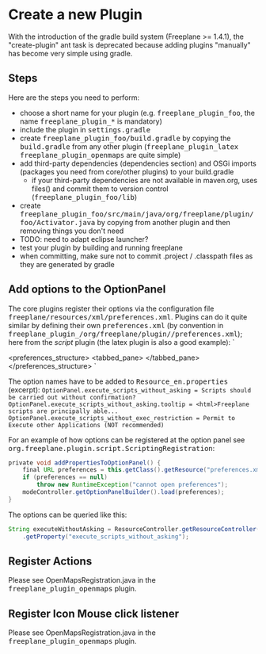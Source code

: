 # Create a new Plugin

With the introduction of the gradle build system (Freeplane >= 1.4.1), the
"create-plugin" ant task is deprecated because adding plugins "manually"
has become very simple using gradle.

## Steps
Here are the steps you need to perform:

* choose a short name for your plugin (e.g. <tt>freeplane_plugin_foo</tt>, the name <tt>freeplane_plugin_*</tt> is mandatory)
* include the plugin in <tt>settings.gradle</tt>
* create <tt>freeplane_plugin_foo/build.gradle</tt> by copying the <tt>build.gradle</tt> from any other plugin (<tt>freeplane_plugin_latex</tt> <tt>freeplane_plugin_openmaps</tt> are quite simple)
* add third-party dependencies (dependencies section) and OSGi imports (packages you need from core/other plugins) to your build.gradle
    * if your third-party dependencies are not available in maven.org, uses files() and commit them to version control (<tt>freeplane_plugin_foo/lib</tt>)
* create <tt>freeplane_plugin_foo/src/main/java/org/freeplane/plugin/foo/Activator.java</tt> by copying from another plugin and then removing things you don't need
* TODO: need to adapt eclipse launcher?
* test your plugin by building and running freeplane
* when committing, make sure not to commit .project / .classpath files as they are generated by gradle

## Add options to the OptionPanel

The core plugins register their options via the configuration file
<tt>freeplane/resources/xml/preferences.xml</tt>. Plugins can do it quite
similar by defining their own <tt>preferences.xml</tt> (by convention in
<tt>freeplane_plugin_<plugin>/org/freeplane/plugin/<plugin>/preferences.xml</tt>);
here from the *script* plugin (the latex plugin is also a good example):
`
<?xml version="1.0" encoding="UTF-8"?>
<preferences_structure>
   <tabbed_pane>
      <tab name="plugins">
         <separator name="scripting">
            <boolean name="execute_scripts_without_asking" />
            <boolean name="execute_scripts_without_file_restriction" />
            <boolean name="execute_scripts_without_network_restriction" />
            <boolean name="execute_scripts_without_exec_restriction" />
            <boolean name="signed_script_are_trusted" />
            <string name="script_user_key_name_for_signing" />
            <string name="script_directories" />
         </separator>
      </tab>
   </tabbed_pane>
</preferences_structure>
`

The option names have to be added to <tt>Resource_en.properties</tt> (excerpt):
`
OptionPanel.execute_scripts_without_asking = Scripts should be carried out without confirmation?
OptionPanel.execute_scripts_without_asking.tooltip = <html>Freeplane scripts are principally able...
OptionPanel.execute_scripts_without_exec_restriction = Permit to Execute other Applications (NOT recommended)
`

For an example of how options can be registered at the option panel
see <tt>org.freeplane.plugin.script.ScriptingRegistration</tt>:
```groovy
private void addPropertiesToOptionPanel() {
    final URL preferences = this.getClass().getResource("preferences.xml");
    if (preferences == null)
        throw new RuntimeException("cannot open preferences");
    modeController.getOptionPanelBuilder().load(preferences);
}
```

The options can be queried like this:
```groovy
String executeWithoutAsking = ResourceController.getResourceController()
    .getProperty("execute_scripts_without_asking");
```

## Register Actions
Please see OpenMapsRegistration.java in the <tt>freeplane_plugin_openmaps</tt> plugin.

## Register Icon Mouse click listener
Please see OpenMapsRegistration.java in the <tt>freeplane_plugin_openmaps</tt> plugin.

<!-- ({Category:Coding}) -->

